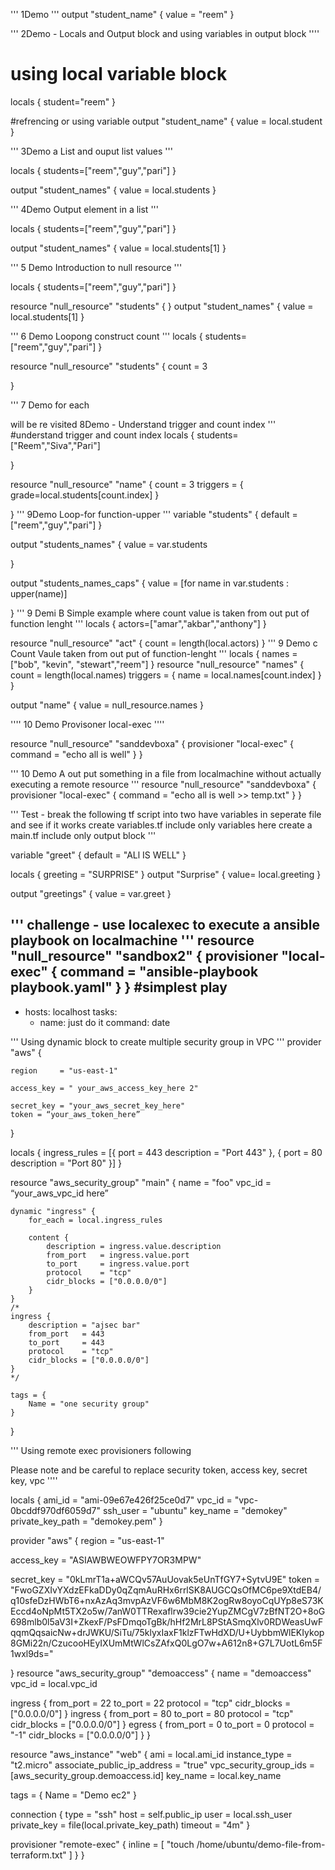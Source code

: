 '''
1Demo
'''
output "student_name" {
    value = "reem"
}

'''
2Demo - Locals and Output block and using variables in output block
''''

# using local variable block 
locals {
  student="reem"
}

#refrencing or using variable 
output "student_name" {
    value = local.student
}

'''
3Demo a List and ouput list values
'''

locals {
  students=["reem","guy","pari"]
}

output "student_names" {
    value = local.students
}

'''
4Demo Output element in a list
'''

locals {
  students=["reem","guy","pari"]
}

output "student_names" {
    value = local.students[1]
}

'''
5 Demo Introduction to null resource
'''

locals {
  students=["reem","guy","pari"]
}

resource "null_resource" "students" {
}
output "student_names" {
    value = local.students[1]
}

'''
6 Demo Loopong construct count
'''
locals {
  students=["reem","guy","pari"]
}

resource "null_resource" "students" {
  count = 3

}

'''
7 Demo for each

will be re visited 
8Demo - Understand trigger and count index
'''
#understand trigger and count index 
locals {
  students=["Reem","Siva","Pari"]

}

resource "null_resource" "name" {
    count = 3
    triggers = {
        grade=local.students[count.index]
    }
  
}
'''
9Demo Loop-for function-upper
'''
variable "students" {
  default = ["reem","guy","pari"] 
}

output "students_names" {
    value = var.students
  
}

output "students_names_caps" {
    value = [for name in var.students : upper(name)]
  
}
'''
9 Demi B Simple example where count value is taken from out put of function lenght
'''
locals {
  actors=["amar","akbar","anthony"]
}

resource "null_resource" "act" {
  count = length(local.actors)
}
'''
9 Demo c Count Vaule taken from out put of function-lenght
'''
locals {
  names = ["bob", "kevin", "stewart","reem"]
}
resource "null_resource" "names" {
  count = length(local.names)
  triggers = {
    name = local.names[count.index]
  }
}

output "name" {
  value = null_resource.names
}

''''
10 Demo Provisoner local-exec
''''

resource "null_resource" "sanddevboxa" {
  provisioner "local-exec" {
    command = "echo all is well"
  }
}

'''
10 Demo A out put something in a file from localmachine without actually executing a remote resource
'''
resource "null_resource" "sanddevboxa" {
  provisioner "local-exec" {
    command = "echo all is well >> temp.txt"
  }
}

'''
Test - break the following tf script into two have variables in seperate file and see if it works
create variables.tf include only variables here
create a main.tf include only output block
'''

variable "greet" {
  default = "ALl IS WELL"
}

locals {
  greeting = "SURPRISE"
}
output "Surprise" {
    value= local.greeting
}

output "greetings" {
  value = var.greet
}

'''
challenge - use localexec to execute a ansible playbook on localmachine
'''
resource "null_resource" "sandbox2" {
  provisioner "local-exec" {
    command = "ansible-playbook playbook.yaml"
  }
}
#simplest play
---
- hosts: localhost
  tasks:
  - name: just do it
    command: date

'''
Using dynamic block to create multiple security group in VPC
'''
provider "aws" {
	
	region     = "us-east-1"

	access_key = " your_aws_access_key_here 2"

	secret_key = "your_aws_secret_key_here"
	token = “your_aws_token_here”
}

locals {
	ingress_rules = [{
		port        = 443
		description = "Port 443"
	},
	{
		port        = 80
		description = "Port 80"
	}]
}

resource "aws_security_group" "main" {
	name   = "foo"
	vpc_id = “your_aws_vpc_id here”

	dynamic "ingress" {
		for_each = local.ingress_rules

		content {
			description = ingress.value.description
			from_port   = ingress.value.port
			to_port     = ingress.value.port
			protocol    = "tcp"
			cidr_blocks = ["0.0.0.0/0"]
		}
	}
	/*
	ingress {
		description = "ajsec bar"
		from_port   = 443
		to_port     = 443
		protocol    = "tcp"
		cidr_blocks = ["0.0.0.0/0"]
	}
	*/

	tags = {
		Name = "one security group"
	}
}

'''
Using remote exec provisioners following

Please note and be careful to replace
security token, access key, secret key, vpc
''''

locals {
  ami_id = "ami-09e67e426f25ce0d7"
  vpc_id = "vpc-0bcddf970df6059d7"
  ssh_user = "ubuntu"
  key_name = "demokey"
  private_key_path = "demokey.pem"
}

provider "aws" {
region     = "us-east-1" 
 
access_key = "ASIAWBWEOWFPY7OR3MPW" 
 
secret_key = "0kLmrT1a+aWCQv57AuUovak5eUnTfGY7+SytvU9E" 
token = "FwoGZXIvYXdzEFkaDDy0qZqmAuRHx6rrlSK8AUGCQsOfMC6pe9XtdEB4/q10sfeDzHWbT6+nxAzAq3mvpAzVF6w6MbM8K2ogRw8oyoCqUYp8eS73KEccd4oNpMt5TX2o5w/7anW0TTRexaflrw39cie2YupZMCgV7zBfNT2O+8oG698mlb0l5aV3I+ZkexF/PsFDmqoTgBk/hHf2MrL8PStASmqXlv0RDWeasUwFqqmQqsaicNw+drJWKU/SiTu/75klyxIaxF1klzFTwHdXD/U+UybbmWlEKIykop8GMi22n/CzucooHEyIXUmMtWlCsZAfxQ0LgO7w+A612n8+G7L7UotL6m5F1wxl9ds="

}
resource "aws_security_group" "demoaccess" {
	name   = "demoaccess"
	vpc_id = local.vpc_id

  ingress {
		from_port   = 22
		to_port     = 22
		protocol    = "tcp"
		cidr_blocks = ["0.0.0.0/0"]
	}
  ingress {
		from_port   = 80
		to_port     = 80
		protocol    = "tcp"
		cidr_blocks = ["0.0.0.0/0"]
	}
  egress {
		from_port   = 0
		to_port     = 0
		protocol    = "-1"
		cidr_blocks = ["0.0.0.0/0"]
	}
}

resource "aws_instance" "web" {
  ami = local.ami_id
  instance_type = "t2.micro"
  associate_public_ip_address = "true"
  vpc_security_group_ids =[aws_security_group.demoaccess.id]
  key_name = local.key_name

  tags = {
    Name = "Demo ec2"
  }

  connection {
    type = "ssh"
    host = self.public_ip
    user = local.ssh_user
    private_key = file(local.private_key_path)
    timeout = "4m"
  }

  provisioner "remote-exec" {
    inline = [
      "touch /home/ubuntu/demo-file-from-terraform.txt"
    ]
  }
}
